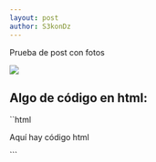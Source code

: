 ```yaml
---
layout: post
author: S3konDz
---
```


Prueba de post con fotos

<img src="https://www.esic.edu/sites/default/files/rethink/55c7c121-hacking-etico.jpg">


## Algo de código en html:

``html
<html>
  <head>
  </head>
  <body>
    <p>Aquí hay código html</p>
  </body>
</html>
```


